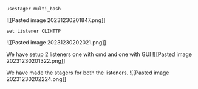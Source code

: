 ```
usestager multi_bash
```
![[Pasted image 20231230201847.png]]

```
set Listener CLIHTTP
```
![[Pasted image 20231230202021.png]]

We have setup 2 listeners one with cmd and one with GUI
![[Pasted image 20231230201322.png]]

We have made the stagers for both the listeners.
![[Pasted image 20231230202224.png]]
